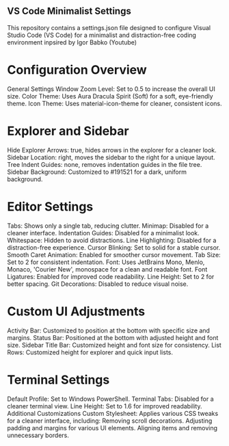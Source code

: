 ## VS Code Minimalist Settings
This repository contains a settings.json file designed to configure Visual Studio Code (VS Code) for a minimalist and distraction-free coding environment inpsired by Igor Babko (Youtube)

# Configuration Overview
General Settings
Window Zoom Level: Set to 0.5 to increase the overall UI size.
Color Theme: Uses Aura Dracula Spirit (Soft) for a soft, eye-friendly theme.
Icon Theme: Uses material-icon-theme for cleaner, consistent icons.

# Explorer and Sidebar
Hide Explorer Arrows: true, hides arrows in the explorer for a cleaner look.
Sidebar Location: right, moves the sidebar to the right for a unique layout.
Tree Indent Guides: none, removes indentation guides in the file tree.
Sidebar Background: Customized to #191521 for a dark, uniform background.

# Editor Settings
Tabs: Shows only a single tab, reducing clutter.
Minimap: Disabled for a cleaner interface.
Indentation Guides: Disabled for a minimalist look.
Whitespace: Hidden to avoid distractions.
Line Highlighting: Disabled for a distraction-free experience.
Cursor Blinking: Set to solid for a stable cursor.
Smooth Caret Animation: Enabled for smoother cursor movement.
Tab Size: Set to 2 for consistent indentation.
Font: Uses JetBrains Mono, Menlo, Monaco, 'Courier New', monospace for a clean and readable font.
Font Ligatures: Enabled for improved code readability.
Line Height: Set to 2 for better spacing.
Git Decorations: Disabled to reduce visual noise.

# Custom UI Adjustments
Activity Bar: Customized to position at the bottom with specific size and margins.
Status Bar: Positioned at the bottom with adjusted height and font size.
Sidebar Title Bar: Customized height and font size for consistency.
List Rows: Customized height for explorer and quick input lists.

# Terminal Settings
Default Profile: Set to Windows PowerShell.
Terminal Tabs: Disabled for a cleaner terminal view.
Line Height: Set to 1.6 for improved readability.
Additional Customizations
Custom Stylesheet: Applies various CSS tweaks for a cleaner interface, including:
Removing scroll decorations.
Adjusting padding and margins for various UI elements.
Aligning items and removing unnecessary borders.
